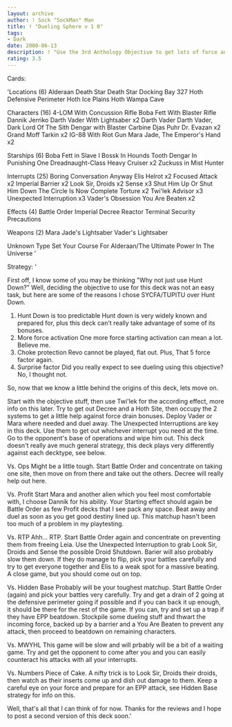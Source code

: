 ```yaml
---
layout: archive
author: ! Sock "SockMan" Man
title: ! "Dueling Sphere v 1 0"
tags:
- Dark
date: 2000-06-13
description: ! "Use the 3rd Anthology Objective to get lots of force and for force choke. Proceed to lay the smackdown"
rating: 3.5
---
```

Cards: 

'Locations (6)
Alderaan
Death Star
Death Star Docking Bay 327
Hoth Defensive Perimeter
Hoth Ice Plains
Hoth Wampa Cave

Characters (16)
4-LOM With Concussion Rifle
Boba Fett With Blaster Rifle
Dannik Jerriko
Darth Vader With Lightsaber  x2
Darth Vader
Darth Vader, Dark Lord Of The Sith
Dengar with Blaster Carbine
Djas Puhr
Dr. Evazan  x2
Grand Moff Tarkin  x2
IG-88 With Riot Gun
Mara Jade, The Emperor's Hand	x2

Starships (6)
Boba Fett in Slave I
Bossk In Hounds Tooth
Dengar In Punishing One
Dreadnaught-Class Heavy Cruiser  x2
Zuckuss in Mist Hunter

Interrupts (25)
Boring Conversation Anyway
Elis Helrot  x2
Focused Attack	x2
Imperial Barrier  x2
Look Sir, Droids  x2
Sense  x3
Shut Him Up Or Shut Him Down
The Circle Is Now Complete
Torture  x2
Twi'lek Advisor  x3
Unexpected Interruption  x3
Vader's Obsession
You Are Beaten	x2

Effects (4)
Battle Order
Imperial Decree
Reactor Terminal
Security Precautions

Weapons (2)
Mara Jade's Lightsaber
Vader's Lightsaber

Unknown Type
Set Your Course For Alderaan/The Ultimate Power In The Universe '

Strategy: '

First off, I know some of you may be thinking "Why not just use Hunt Down?" Well, deciding the objective to use for this deck was not an easy task, but here are some of the reasons I chose SYCFA/TUPITU over Hunt Down.
1. Hunt Down is too predictable
Hunt down is very widely known and prepared for, plus this deck can't really take advantage of some of its bonuses.
2. More force activation
One more force starting activation can mean a lot. Believe me.
3. Choke protection
Revo cannot be played, flat out. Plus, That 5 force factor again.
4. Surprise factor
Did you really expect to see dueling using this objective? No, I thought not.

So, now that we know a little behind the origins of this deck, lets move on.

Start with the objective stuff, then use Twi'lek for the according effect, more info on this later. Try to get out Decree and a Hoth Site, then occupy the 2 systems to get a little help against force drain bonuses. Deploy Vader or Mara where needed and duel away. The Unexpected Interruptions are key in this deck. Use them to get out whichever interrupt you need at the time.
Go to the opponent's base of operations and wipe him out. This deck doesn't really ave much general strategy, this deck plays very differently against each decktype, see below.

Vs. Ops
Might be a little tough. Start Battle Order and concentrate on taking one site, then move on from there and take out the others. Decree will really help out here.

Vs. Profit
Start Mara and another alien which you feel most comfortable with, I choose Dannik for his ability. Your Starting effect should again be Battle Order as few Profit decks that I see pack any space. Beat away and duel as soon as you get good destiny lined up. This matchup hasn't been too much of a problem in my playtesting.

Vs. RTP
Ahh... RTP. Start Battle Order again and concentrate on preventing them from freeing Leia. Use the Unexpected Interruption to grab Look Sir, Droids and Sense the possible Droid Shutdown. Barier will also probably slow them down. If they do manage to flip, pick your battles carefully and try to get everyone together and Elis to a weak spot for a massive beating. A close game, but you should come out on top.

Vs. Hidden Base
Probably will be your toughest matchup. Start Battle Order (again) and pick your battles very carefully. Try and get a drain of 2 going at the defensive perimeter going if possible and if you can back it up enough, it should be there for the rest of the game. If you can, try and set up a trap if they have EPP beatdown. Stockpile some dueling stuff and thwart the incoming force, backed up by a barrier and a You Are Beaten to prevent any attack, then proceed to beatdown on remaining characters.

Vs. MWYHL
This game will be slow and will prbably will be a bit of a waiting game. Try and get the opponent to come after you and you can easily counteract his attacks with all your interrupts.

Vs. Numbers
Piece of Cake. A nifty trick is to Look Sir, Droids their droids, then watch as their inserts come up and dish out damage to them. Keep a careful eye on your force and prepare for an EPP attack, see Hidden Base strategy for info on this.

Well, that's all that I can think of for now. Thanks for the reviews and I hope to post a second version of this deck soon.'